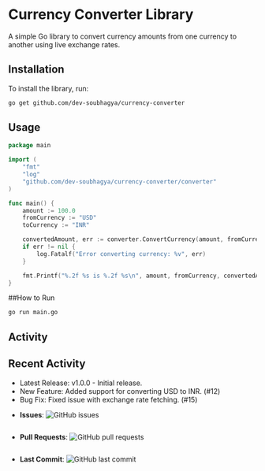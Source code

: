 # Currency Converter Library

A simple Go library to convert currency amounts from one currency to another using live exchange rates.

## Installation

To install the library, run:
```sh
go get github.com/dev-soubhagya/currency-converter
```
## Usage

```go
package main

import (
    "fmt"
    "log"
    "github.com/dev-soubhagya/currency-converter/converter"
)

func main() {
    amount := 100.0
    fromCurrency := "USD"
    toCurrency := "INR"

    convertedAmount, err := converter.ConvertCurrency(amount, fromCurrency, toCurrency)
    if err != nil {
        log.Fatalf("Error converting currency: %v", err)
    }

    fmt.Printf("%.2f %s is %.2f %s\n", amount, fromCurrency, convertedAmount, toCurrency)
}
```
##How to Run 
```bash
go run main.go
```
## Activity

## Recent Activity
* Latest Release: v1.0.0 - Initial release.
* New Feature: Added support for converting USD to INR. (#12)
* Bug Fix: Fixed issue with exchange rate fetching. (#15)

- **Issues**: ![GitHub issues](https://img.shields.io/github/issues/dev-soubhagya/currency-converter)
  ```markdown
- **Pull Requests**: ![GitHub pull requests](https://img.shields.io/github/issues-pr/dev-soubhagya/currency-converter)
  ```markdown
- **Last Commit**: ![GitHub last commit](https://img.shields.io/github/last-commit/dev-soubhagya/currency-converter)
```markdown
